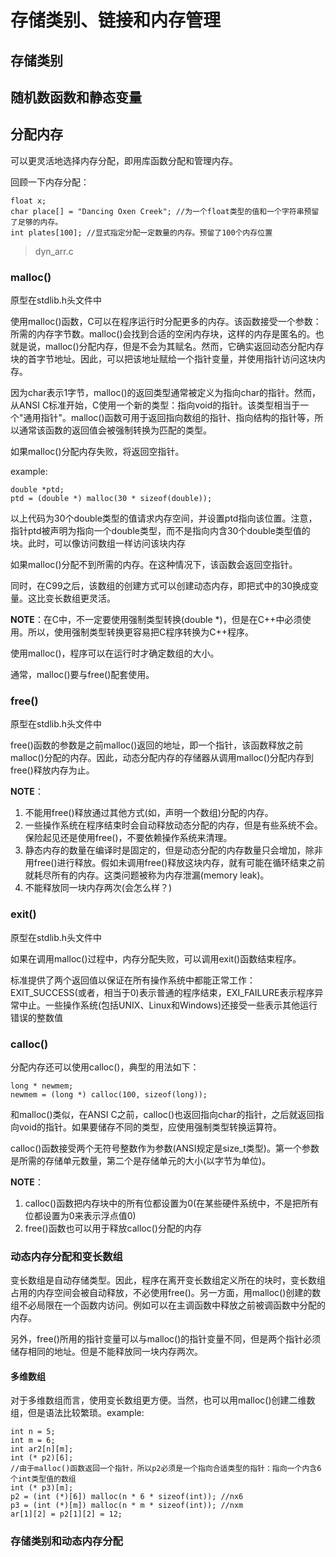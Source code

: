 # 存储类别、链接和内存管理

## 存储类别

## 随机数函数和静态变量

## 分配内存

可以更灵活地选择内存分配，即用库函数分配和管理内存。

回顾一下内存分配：

    float x;
    char place[] = "Dancing Oxen Creek"; //为一个float类型的值和一个字符串预留了足够的内存。
    int plates[100]; //显式指定分配一定数量的内存。预留了100个内存位置

> dyn_arr.c

### malloc()

原型在stdlib.h头文件中

使用malloc()函数，C可以在程序运行时分配更多的内存。该函数接受一个参数：所需的内存字节数。malloc()会找到合适的空闲内存块，这样的内存是匿名的。也就是说，malloc()分配内存，但是不会为其赋名。然而，它确实返回动态分配内存块的首字节地址。因此，可以把该地址赋给一个指针变量，并使用指针访问这块内存。

因为char表示1字节，malloc()的返回类型通常被定义为指向char的指针。然而，从ANSI C标准开始，C使用一个新的类型：指向void的指针。该类型相当于一个"通用指针"。malloc()函数可用于返回指向数组的指针、指向结构的指针等，所以通常该函数的返回值会被强制转换为匹配的类型。

如果malloc()分配内存失败，将返回空指针。

example:

    double *ptd;
    ptd = (double *) malloc(30 * sizeof(double));

以上代码为30个double类型的值请求内存空间，并设置ptd指向该位置。注意，指针ptd被声明为指向一个double类型，而不是指向内含30个double类型值的块。此时，可以像访问数组一样访问该块内存

如果malloc()分配不到所需的内存。在这种情况下，该函数会返回空指针。

同时，在C99之后，该数组的创建方式可以创建动态内存，即把式中的30换成变量。这比变长数组更灵活。

**NOTE**：在C中，不一定要使用强制类型转换(double *)，但是在C++中必须使用。所以，使用强制类型转换更容易把C程序转换为C++程序。

使用malloc()，程序可以在运行时才确定数组的大小。

通常，malloc()要与free()配套使用。

### free()

原型在stdlib.h头文件中

free()函数的参数是之前malloc()返回的地址，即一个指针，该函数释放之前malloc()分配的内存。因此，动态分配内存的存储器从调用malloc()分配内存到free()释放内存为止。

**NOTE**：
1. 不能用free()释放通过其他方式(如，声明一个数组)分配的内存。
2. 一些操作系统在程序结束时会自动释放动态分配的内存，但是有些系统不会。保险起见还是使用free()，不要依赖操作系统来清理。
3. 静态内存的数量在编译时是固定的，但是动态分配的内存数量只会增加，除非用free()进行释放。假如未调用free()释放这块内存，就有可能在循环结束之前就耗尽所有的内存。这类问题被称为内存泄漏(memory leak)。
4. 不能释放同一块内存两次(会怎么样？)

### exit()

原型在stdlib.h头文件中

如果在调用malloc()过程中，内存分配失败，可以调用exit()函数结束程序。

标准提供了两个返回值以保证在所有操作系统中都能正常工作：EXIT_SUCCESS(或者，相当于0)表示普通的程序结束，EXI_FAILURE表示程序异常中止。一些操作系统(包括UNIX、Linux和Windows)还接受一些表示其他运行错误的整数值

### calloc()

分配内存还可以使用calloc()，典型的用法如下：

    long * newmem;
    newmem = (long *) calloc(100, sizeof(long));

和malloc()类似，在ANSI C之前，calloc()也返回指向char的指针，之后就返回指向void的指针。如果要储存不同的类型，应使用强制类型转换运算符。

calloc()函数接受两个无符号整数作为参数(ANSI规定是size_t类型)。第一个参数是所需的存储单元数量，第二个是存储单元的大小(以字节为单位)。

**NOTE**：
1. calloc()函数把内存块中的所有位都设置为0(在某些硬件系统中，不是把所有位都设置为0来表示浮点值0)
2. free()函数也可以用于释放calloc()分配的内存


### 动态内存分配和变长数组

变长数组是自动存储类型。因此，程序在离开变长数组定义所在的块时，变长数组占用的内存空间会被自动释放，不必使用free()。另一方面，用malloc()创建的数组不必局限在一个函数内访问。例如可以在主调函数中释放之前被调函数中分配的内存。

另外，free()所用的指针变量可以与malloc()的指针变量不同，但是两个指针必须储存相同的地址。但是不能释放同一块内存两次。

#### 多维数组

对于多维数组而言，使用变长数组更方便。当然，也可以用malloc()创建二维数组，但是语法比较繁琐。example:

    int n = 5;
    int m = 6;
    int ar2[n][m];
    int (* p2)[6];
    //由于malloc()函数返回一个指针，所以p2必须是一个指向合适类型的指针：指向一个内含6个int类型值的数组
    int (* p3)[m];
    p2 = (int (*)[6]) malloc(n * 6 * sizeof(int)); //nx6
    p3 = (int (*)[m]) malloc(n * m * sizeof(int)); //nxm
    ar[1][2] = p2[1][2] = 12;

### 存储类别和动态内存分配
